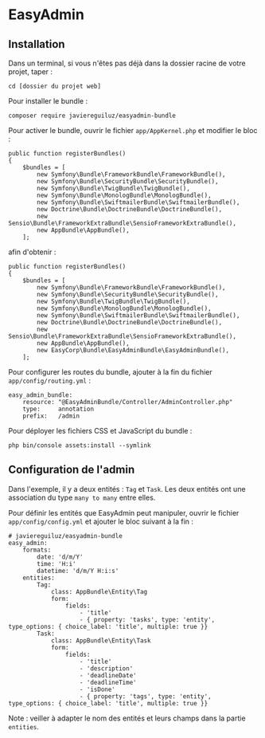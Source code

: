 # EasyAdmin

## Installation

Dans un terminal, si vous n'êtes pas déjà dans la dossier racine de votre projet, taper :

    cd [dossier du projet web]

Pour installer le bundle :

    composer require javiereguiluz/easyadmin-bundle

Pour activer le bundle, ouvrir le fichier `app/AppKernel.php` et modifier le bloc :

    public function registerBundles()
    {
        $bundles = [
            new Symfony\Bundle\FrameworkBundle\FrameworkBundle(),
            new Symfony\Bundle\SecurityBundle\SecurityBundle(),
            new Symfony\Bundle\TwigBundle\TwigBundle(),
            new Symfony\Bundle\MonologBundle\MonologBundle(),
            new Symfony\Bundle\SwiftmailerBundle\SwiftmailerBundle(),
            new Doctrine\Bundle\DoctrineBundle\DoctrineBundle(),
            new Sensio\Bundle\FrameworkExtraBundle\SensioFrameworkExtraBundle(),
            new AppBundle\AppBundle(),
        ];

afin d'obtenir :

    public function registerBundles()
    {
        $bundles = [
            new Symfony\Bundle\FrameworkBundle\FrameworkBundle(),
            new Symfony\Bundle\SecurityBundle\SecurityBundle(),
            new Symfony\Bundle\TwigBundle\TwigBundle(),
            new Symfony\Bundle\MonologBundle\MonologBundle(),
            new Symfony\Bundle\SwiftmailerBundle\SwiftmailerBundle(),
            new Doctrine\Bundle\DoctrineBundle\DoctrineBundle(),
            new Sensio\Bundle\FrameworkExtraBundle\SensioFrameworkExtraBundle(),
            new AppBundle\AppBundle(),
            new EasyCorp\Bundle\EasyAdminBundle\EasyAdminBundle(),
        ];

Pour configurer les routes du bundle, ajouter à la fin du fichier `app/config/routing.yml` :

    easy_admin_bundle:
        resource: "@EasyAdminBundle/Controller/AdminController.php"
        type:     annotation
        prefix:   /admin

Pour déployer les fichiers CSS et JavaScript du bundle :

    php bin/console assets:install --symlink

## Configuration de l'admin

Dans l'exemple, il y a deux entités : `Tag` et `Task`. Les deux entités ont une association du type `many to many` entre elles.

Pour définir les entités que EasyAdmin peut manipuler, ouvrir le fichier `app/config/config.yml` et ajouter le bloc suivant à la fin :

    # javiereguiluz/easyadmin-bundle
    easy_admin:
        formats:
            date: 'd/m/Y'
            time: 'H:i'
            datetime: 'd/m/Y H:i:s'
        entities:
            Tag:
                class: AppBundle\Entity\Tag
                form:
                    fields:
                        - 'title'
                        - { property: 'tasks', type: 'entity', type_options: { choice_label: 'title', multiple: true }}
            Task:
                class: AppBundle\Entity\Task
                form:
                    fields:
                        - 'title'
                        - 'description'
                        - 'deadlineDate'
                        - 'deadlineTime'
                        - 'isDone'
                        - { property: 'tags', type: 'entity', type_options: { choice_label: 'title', multiple: true }}

Note : veiller à adapter le nom des entités et leurs champs dans la partie `entities`.
